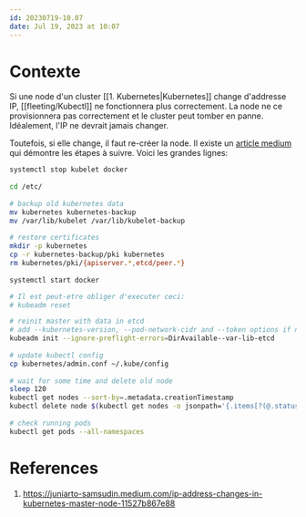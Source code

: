 ```yaml
---
id: 20230719-10.07
date: Jul 19, 2023 at 10:07
---
```


# Contexte

Si une node d'un cluster [[1. Kubernetes|Kubernetes]] change d'addresse IP, [[fleeting/Kubectl]] ne fonctionnera plus correctement. La node ne ce provisionnera pas correctement et le cluster peut tomber en panne. Idéalement, l'IP ne devrait jamais changer. 

Toutefois, si elle change, il faut re-créer la node. Il existe un [article medium](https://juniarto-samsudin.medium.com/ip-address-changes-in-kubernetes-master-node-11527b867e88) qui démontre les étapes à suivre. Voici les grandes lignes:

```bash
systemctl stop kubelet docker  
  
cd /etc/  
  
# backup old kubernetes data  
mv kubernetes kubernetes-backup  
mv /var/lib/kubelet /var/lib/kubelet-backup  
  
# restore certificates  
mkdir -p kubernetes  
cp -r kubernetes-backup/pki kubernetes  
rm kubernetes/pki/{apiserver.*,etcd/peer.*}  
  
systemctl start docker

# Il est peut-etre obliger d'executer ceci:
# kubeadm reset

# reinit master with data in etcd  
# add --kubernetes-version, --pod-network-cidr and --token options if needed  
kubeadm init --ignore-preflight-errors=DirAvailable--var-lib-etcd  
  
# update kubectl config  
cp kubernetes/admin.conf ~/.kube/config  
  
# wait for some time and delete old node  
sleep 120  
kubectl get nodes --sort-by=.metadata.creationTimestamp  
kubectl delete node $(kubectl get nodes -o jsonpath='{.items[?(@.status.conditions[0].status=="Unknown")].metadata.name}')  
  
# check running pods  
kubectl get pods --all-namespaces
```

# References
1. https://juniarto-samsudin.medium.com/ip-address-changes-in-kubernetes-master-node-11527b867e88